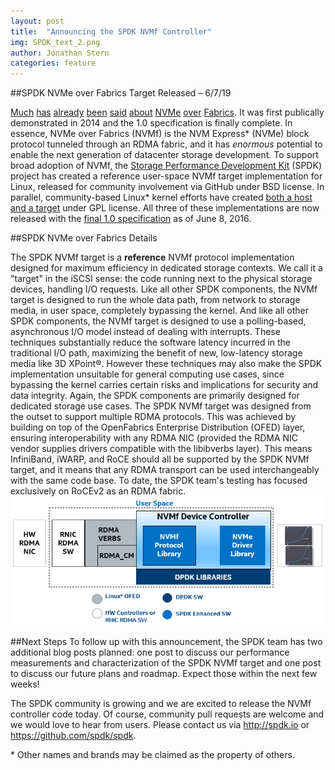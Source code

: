 ```yaml
---
layout: post
title:  "Announcing the SPDK NVMf Controller"
img: SPDK_text_2.png
author: Jonathan Stern
categories: feature
---
```

##SPDK NVMe over Fabrics Target Released – 6/7/19

[Much](http://www.nvmexpress.org/wp-content/uploads/NVM_Express_oF-1_2_Press_Release.pdf) [has](http://www.nvmexpress.org/about/nvm-express-overview/) [already](https://www.openfabrics.org/images/eventpresos/workshops2015/DevWorkshop/Monday/monday_10.pdf) [been](http://www.flashmemorysummit.com/English/Collaterals/Proceedings/2015/20150811_FA12_Overview.pdf) [said](http://www.chelsio.com/wp-content/uploads/resources/NVM_Express_Over_Fabrics.pdf) [about](http://www.roceinitiative.org/uncategorized/rdma-interconnects-paving-the-way-for-nvme-over-fabrics-technology) [NVMe](http://nvmexpress.org/wp-content/uploads/2013/04/NVM_whitepaper.pdf) [over](http://www.snia.org/sites/default/files/SDC15_presentations/networking/WaelNoureddine_Implementing_%20NVMe_revision.pdf) [Fabrics](http://www.flashmemorysummit.com/English/Collaterals/Proceedings/2015/20150813_S303A_Davis.pdf). It was first publically demonstrated in 2014 and the 1.0 specification is finally complete. In essence, NVMe over Fabrics (NVMf) is the NVM Express* (NVMe) block protocol tunneled through an RDMA fabric, and it has _enormous_ potential to enable the next generation of datacenter storage development.
To support broad adoption of NVMf, the [Storage Performance Development Kit](http://spdk.io) (SPDK) project has created a reference user-space NVMf target implementation for Linux, released for community involvement via GitHub under BSD license. In parallel, community-based Linux* kernel efforts have created [both a host and a target](http://git.infradead.org/nvme-fabrics.git) under GPL license. All three of these implementations are now released with the [final 1.0 specification](http://www.nvmexpress.org/wp-content/uploads/NVMe_over_Fabrics_1_0_Gold_20160605.pdf) as of June 8, 2016.

##SPDK NVMe over Fabrics Details

The SPDK NVMf target is a __reference__ NVMf protocol implementation designed for maximum efficiency in dedicated storage contexts. We call it a "target" in the iSCSI sense: the code running next to the physical storage devices, handling I/O requests. Like all other SPDK components, the NVMf target is designed to run the whole data path, from network to storage media, in user space, completely bypassing the kernel. And like all other SPDK components, the NVMf target is designed to use a polling-based, asynchronous I/O model instead of dealing with interrupts. These techniques substantially reduce the software latency incurred in the traditional I/O path, maximizing the benefit of new, low-latency storage media like 3D XPoint®. However these techniques may also make the SPDK implementation unsuitable for general computing use cases, since bypassing the kernel carries certain risks and implications for security and data integrity. Again, the SPDK components are primarily designed for dedicated storage use cases. 
The SPDK NVMf target was designed from the outset to support multiple RDMA protocols. This was achieved by building on top of the OpenFabrics Enterprise Distribution (OFED) layer, ensuring interoperability with any RDMA NIC (provided the RDMA NIC vendor supplies drivers compatible with the libibverbs layer). This means InfiniBand, iWARP, and RoCE should all be supported by the SPDK NVMf target, and it means that any RDMA transport can be used interchangeably with the same code base. To date, the SPDK team's testing has focused exclusively on RoCEv2 as an RDMA fabric.
![Block diagram at release](../img/blog/SPDK_NVMf_Initial.png)

##Next Steps
To follow up with this announcement, the SPDK team has two additional blog posts planned: one post to discuss our performance measurements and characterization of the SPDK NVMf target and one post to discuss our future plans and roadmap. Expect those within the next few weeks! 

The SPDK community is growing and we are excited to release the NVMf controller code today. Of course, community pull requests are welcome and we would love to hear from users. Please contact us via http://spdk.io or https://github.com/spdk/spdk. 

\*  Other names and brands may be claimed as the property of others.

